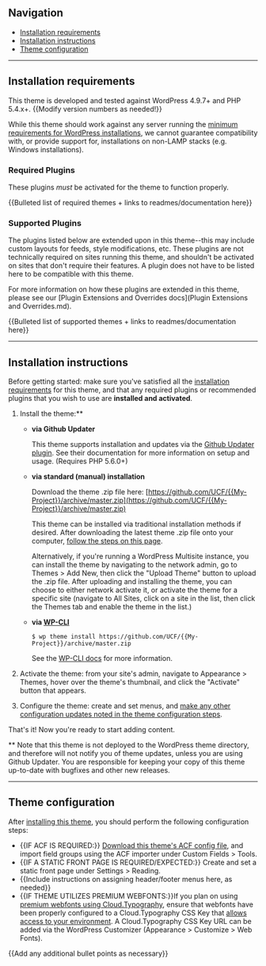 ## Navigation
- [Installation requirements](#installation-requirements)
- [Installation instructions](#installation-instructions)
- [Theme configuration](#theme-configuration)

-----

## Installation requirements

This theme is developed and tested against WordPress 4.9.7+ and PHP 5.4.x+. {{Modify version numbers as needed!}}

While this theme should work against any server running the [minimum requirements for WordPress installations](https://wordpress.org/about/requirements/), we cannot guarantee compatibility with, or provide support for, installations on non-LAMP stacks (e.g. Windows installations).

### Required Plugins
These plugins *must* be activated for the theme to function properly.

{{Bulleted list of required themes + links to readmes/documentation here}}

### Supported Plugins
The plugins listed below are extended upon in this theme--this may include custom layouts for feeds, style modifications, etc.  These plugins are not technically required on sites running this theme, and shouldn't be activated on sites that don't require their features.  A plugin does not have to be listed here to be compatible with this theme.

For more information on how these plugins are extended in this theme, please see our [Plugin Extensions and Overrides docs](Plugin Extensions and Overrides.md).

{{Bulleted list of supported themes + links to readmes/documentation here}}

-----

## Installation instructions

Before getting started: make sure you've satisfied all the [installation requirements](#installation-requirements) for this theme, and that any required plugins or recommended plugins that you wish to use are **installed and activated**.

1. Install the theme:**

    - **via Github Updater**

      This theme supports installation and updates via the [Github Updater plugin](https://github.com/afragen/github-updater).  See their documentation for more information on setup and usage.  (Requires PHP 5.6.0+)

    - **via standard (manual) installation**

      Download the theme .zip file here: [https://github.com/UCF/{{My-Project}}/archive/master.zip](https://github.com/UCF/{{My-Project}}/archive/master.zip)

      This theme can be installed via traditional installation methods if desired.  After downloading the latest theme .zip file onto your computer, [follow the steps on this page](https://codex.wordpress.org/Using_Themes#Adding_New_Themes).

      Alternatively, if you're running a WordPress Multisite instance, you can install the theme by navigating to the network admin, go to Themes > Add New, then click the "Upload Theme" button to upload the .zip file.  After uploading and installing the theme, you can choose to either network activate it, or activate the theme for a specific site (navigate to All Sites, click on a site in the list, then click the Themes tab and enable the theme in the list.)

    - **via [WP-CLI](http://wp-cli.org/)**

      `$ wp theme install https://github.com/UCF/{{My-Project}}/archive/master.zip`

      See the [WP-CLI docs](https://developer.wordpress.org/cli/commands/theme/install/) for more information.
2. Activate the theme: from your site's admin, navigate to Appearance > Themes, hover over the theme's thumbnail, and click the "Activate" button that appears.
3. Configure the theme: create and set menus, and [make any other configuration updates noted in the theme configuration steps](#theme-configuration).

That's it! Now you're ready to start adding content.

** Note that this theme is not deployed to the WordPress theme directory, and therefore will not notify you of theme updates, unless you are using Github Updater.  You are responsible for keeping your copy of this theme up-to-date with bugfixes and other new releases.

-----

## Theme configuration

After [installing this theme](#installation-instructions), you should perform the following configuration steps:

* {{IF ACF IS REQUIRED:}} [Download this theme's ACF config file](https://github.com/UCF/{{My-Project}}/blob/master/dev/acf-export.json), and import field groups using the ACF importer under Custom Fields > Tools.
* {{IF A STATIC FRONT PAGE IS REQUIRED/EXPECTED:}} Create and set a static front page under Settings > Reading.
* {{Include instructions on assigning header/footer menus here, as needed}}
* {{IF THEME UTILIZES PREMIUM WEBFONTS:}}If you plan on using [premium webfonts using Cloud.Typography](https://ucf.github.io/Athena-Framework/getting-started/install/#cloudtypography-premium-font-configuration), ensure that webfonts have been properly configured to a Cloud.Typography CSS Key that [allows access to your environment](https://dashboard.typography.com/user-guide/managing-domains). A Cloud.Typography CSS Key URL can be added via the WordPress Customizer (Appearance > Customize > Web Fonts).

{{Add any additional bullet points as necessary}}
